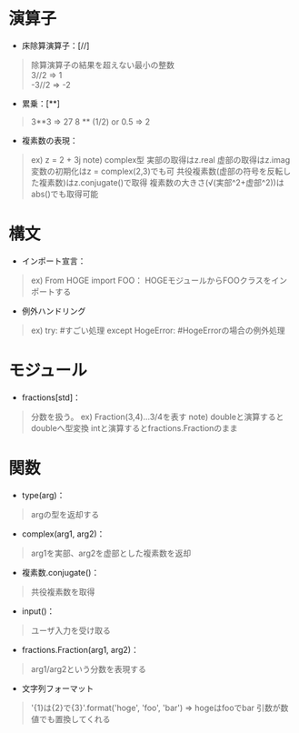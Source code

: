 # 演算子
* 床除算演算子：[//] 
>除算演算子の結果を超えない最小の整数  
3//2  ⇒ 1  
-3//2 ⇒ -2
* 累乗：[**] 
>3**3 ⇒ 27
8 ** (1/2) or 0.5 ⇒ 2
        
* 複素数の表現：
> ex)   z = 2 + 3j
note) complex型
実部の取得はz.real
虚部の取得はz.imag
変数の初期化はz = complex(2,3)でも可
共役複素数(虚部の符号を反転した複素数)はz.conjugate()で取得
複素数の大きさ(√(実部^2+虚部^2))はabs()でも取得可能

# 構文
* インポート宣言：
> ex) From HOGE import FOO：
 HOGEモジュールからFOOクラスをインポートする
* 例外ハンドリング
> ex)
try:
#すごい処理
except HogeError:
#HogeErrorの場合の例外処理

# モジュール
* fractions[std]：
> 分数を扱う。
ex)   Fraction(3,4)...3/4を表す
note) doubleと演算するとdoubleへ型変換
intと演算するとfractions.Fractionのまま

# 関数
* type(arg)：
> argの型を返却する
  
* complex(arg1, arg2)：
> arg1を実部、arg2を虚部とした複素数を返却
  
* 複素数.conjugate()：
> 共役複素数を取得
  
* input()：
> ユーザ入力を受け取る
  
* fractions.Fraction(arg1, arg2)：
> arg1/arg2という分数を表現する
    
* 文字列フォーマット
> '{1}は{2}で{3}'.format('hoge', 'foo', 'bar')
      ⇒ hogeはfooでbar
      引数が数値でも置換してくれる
